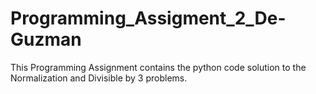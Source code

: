 # Programming_Assigment_2_De-Guzman
This Programming Assignment contains the python code solution to the Normalization and Divisible by 3 problems.
